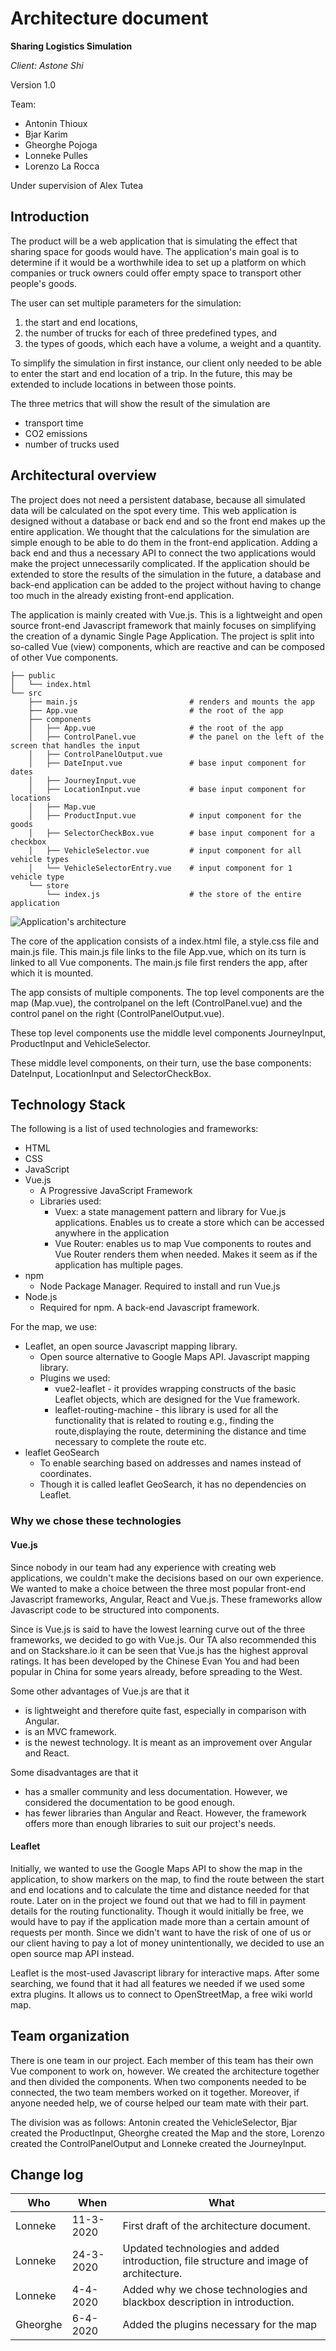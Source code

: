 
# Architecture document

<!-- The goal of this document is to allow you to present the architecture of what you have already but also what you are aiming at. (e.g. if you plan to use Angular on the front-end, but didn’t start using it yet, do mention this). One of the goals of this document is to make sure that the SE Staff has a good overview of what everybody is doing so we can offer you the best advice :)
-->

<!-- A nice cover:...will make the us happy. Add the project title, the client, the team names, TA name and the document version.
-->
<b>Sharing Logistics Simulation</b>

<i>Client: Astone Shi</i>

Version 1.0

Team:
- Antonin Thioux
- Bjar Karim
- Gheorghe Pojoga
- Lonneke Pulles
- Lorenzo La Rocca

Under supervision of Alex Tutea

## Introduction
<!-- A brief introduction to the product, highlighting the specifics that influence the architecture and design choices.-->

The product will be a web application that is simulating the effect that sharing 
space for goods would have. The application's main goal is to determine if it
would be a worthwhile idea to set up a platform on which companies or truck owners
could offer empty space to transport other people's goods.

The user can set multiple parameters for the simulation: 

1. the start and end locations,
2. the number of trucks for each of three predefined types, and
3. the types of goods, which each have a volume, a weight and a quantity.

To simplify the simulation in first instance, our client only needed to be able to enter
the start and end location of a trip. In the future, this may be extended to include 
locations in between those points.

The three metrics that will show the result of the simulation are

- transport time
- CO2 emissions
- number of trucks used


## Architectural overview
<!-- Architectural overview: What components are there and what are their functions?How are components connected/communicating?If a more general principle or a paradigm is applied that is worth mentioning, mention it.-->

The project does not need a persistent database, because all simulated data will be calculated on the spot every time.
This web application is designed without a database or back end and so the front end makes up the entire application.
We thought that the calculations for the simulation are simple
enough to be able to do them in the front-end application. Adding a back end and thus a necessary
API to connect the two applications would make the project unnecessarily complicated. If the
application should be extended to store the results of the simulation in the future, a database
and back-end application can be added to the project without having to change too much in the already
existing front-end application.

The application is mainly created with Vue.js. This is a lightweight and open source
front-end Javascript framework that mainly focuses on simplifying the creation of a dynamic Single Page Application.
The project is split into so-called Vue (view) components, which are reactive and can be composed of other Vue components.

<!-- Create nice schema to clarify architecture! -->

````
├── public
│   └── index.html
└── src
    ├── main.js                         # renders and mounts the app
    ├── App.vue                         # the root of the app
    ├── components
    │   ├── App.vue                     # the root of the app
    │   ├── ControlPanel.vue            # the panel on the left of the screen that handles the input
    │   ├── ControlPanelOutput.vue
    │   ├── DateInput.vue               # base input component for dates
    │   ├── JourneyInput.vue
    │   ├── LocationInput.vue           # base input component for locations
    │   ├── Map.vue
    │   ├── ProductInput.vue            # input component for the goods
    │   ├── SelectorCheckBox.vue        # base input component for a checkbox
    │   ├── VehicleSelector.vue         # input component for all vehicle types
    │   └── VehicleSelectorEntry.vue    # input component for 1 vehicle type
    └── store
        └── index.js                    # the store of the entire application
````

![Application's architecture](architecture.png)

The core of the application consists of a index.html file, a style.css file and main.js file.
This main.js file links to the file App.vue, which on its turn is linked to all Vue components.
The main.js file first renders the app, after which it is mounted.

The app consists of multiple components. The top level components are the map (Map.vue), the controlpanel on the left
(ControlPanel.vue) and the control panel on the right (ControlPanelOutput.vue).

These top level components use the middle level components JourneyInput, ProductInput and VehicleSelector.

These middle level components, on their turn, use the base components: DateInput, LocationInput and SelectorCheckBox.


## Technology Stack
<!-- Technology Stack: What programming languages are being used? What technologies are being used (Frameworks, libraries, platform, peripherals)? If different components have different technologies, present them individually.-->

The following is a list of used technologies and frameworks:

- HTML
- CSS
- JavaScript
- Vue.js
  - A Progressive JavaScript Framework
  - Libraries used:
    - Vuex: a state management pattern and library for Vue.js applications. Enables us to create a store which can be
    accessed anywhere in the application
    - Vue Router: enables us to map Vue components to routes and Vue Router renders them when needed. Makes it seem
    as if the application has multiple pages.
- npm
  - Node Package Manager. Required to install and run Vue.js
- Node.js
  - Required for npm. A back-end Javascript framework.

For the map, we use:
- Leaflet, an open source Javascript mapping library.
  - Open source alternative to Google Maps API. Javascript mapping library.
  - Plugins we used:
    - vue2-leaflet - it provides wrapping constructs of the basic Leaflet objects, which are designed for the Vue framework.
    - leaflet-routing-machine - this library is used for all the functionality that is related to routing e.g., finding the route,displaying the route, determining the distance and time necessary to complete the route etc.
- leaflet GeoSearch
  - To enable searching based on addresses and names instead of coordinates.
  - Though it is called leaflet GeoSearch, it has no dependencies on Leaflet.

### Why we chose these technologies

#### Vue.js

Since nobody in our team had any experience with creating web applications, we couldn't
make the decisions based on our own experience. We wanted to make a choice between the three
most popular front-end Javascript frameworks, Angular, React and Vue.js. These frameworks
allow Javascript code to be structured into components.

Since is Vue.js is said to have the lowest learning curve out of
the three frameworks, we decided to go with Vue.js. Our TA also recommended this and on 
Stackshare.io it can be seen that Vue.js has the highest approval ratings. It has been
developed by the Chinese Evan You and had been popular in China for some years already,
before spreading to the West.

Some other advantages of Vue.js are that it
- is lightweight and therefore quite fast, especially
in comparison with Angular.
- is an MVC framework.
- is the newest technology. It is meant as an improvement over Angular and React.

Some disadvantages are that it
- has a smaller community and less documentation. However, we considered the documentation to
be good enough.
- has fewer libraries than Angular and React. However, the framework offers more than enough libraries to
suit our project's needs.

#### Leaflet

Initially, we wanted to use the Google Maps API to show the map in the application, to show
markers on the map, to find the route between the start and end locations and to calculate
the time and distance needed for that route. Later on in the project we found out that we
had to fill in payment details for the routing functionality. Though it would initially be
free, we would have to pay if the application made more than a certain amount of requests per month. Since
we didn't want to have the risk of one of us or our client having to pay a lot of money
unintentionally, we decided to use an open source map API instead.

Leaflet is the most-used Javascript library for interactive maps. After some searching, we
found that it had all features we needed if we used some extra plugins. It allows us to
connect to OpenStreetMap, a free wiki world map.

## Team organization
<!-- Team Organization: What teams are there and what are their responsibilities? Are the team responsibilities focused on different components?-->

There is one team in our project. Each member of this team has their own Vue component to work on, however.
We created the architecture together and then divided the components. When
two components needed to be connected, the two team members worked on it together. Moreover,
if anyone needed help, we of course helped our team mate with their part.

The division was as follows: Antonin created the VehicleSelector, Bjar created the ProductInput, Gheorghe 
created the Map and the store, Lorenzo created the ControlPanelOutput and Lonneke created 
the JourneyInput.

## Change log
<!-- Change Log: Descriptive list of changes made to the document tagged with date and author.-->

| Who | When | What |
| --- | --- | --- |
| Lonneke | 11-3-2020 | First draft of the architecture document.
| Lonneke | 24-3-2020 | Updated technologies and added introduction, file structure and image of architecture. 
| Lonneke | 4-4-2020  | Added why we chose technologies and blackbox description in introduction.
| Gheorghe| 6-4-2020  | Added the plugins necessary for the map